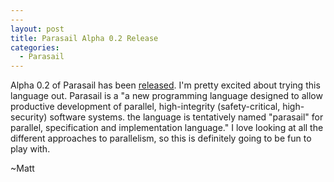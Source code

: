 ```yaml
---
---
layout: post
title: Parasail Alpha 0.2 Release
categories:
  - Parasail
---
```


Alpha 0.2 of Parasail has been [released](http://parasail-programming-language.blogspot.com/2011/10/alpha-release-02-of-parasail-compiler.html).  I'm pretty excited about trying this language out.  Parasail is a "a new programming language designed to allow productive development of parallel, high-integrity (safety-critical, high-security) software systems. the language is tentatively named "parasail" for parallel, specification and implementation language."  I love looking at all the different approaches to parallelism, so this is definitely going to be fun to play with.

~Matt

